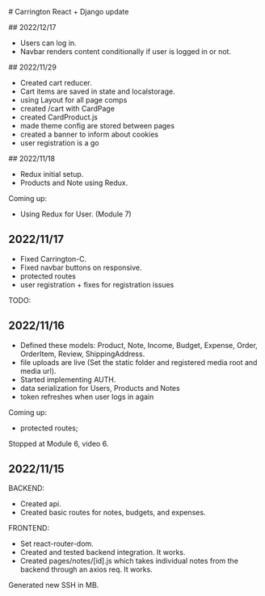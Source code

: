 # Carrington React + Django update

## 2022/12/17

- Users can log in.
- Navbar renders content conditionally if user is logged in or not.

## 2022/11/29

- Created cart reducer.
- Cart items are saved in state and localstorage.
- using Layout for all page comps
- created /cart with CardPage
- created CardProduct.js
- made theme config are stored between pages
- created a banner to inform about cookies
- user registration is a go

## 2022/11/18

- Redux initial setup.
- Products and Note using Redux.

Coming up:

- Using Redux for User. (Module 7)

## 2022/11/17

- Fixed Carrington-C.
- Fixed navbar buttons on responsive.
- protected routes
- user registration + fixes for registration issues

TODO:

## 2022/11/16

- Defined these models: Product, Note, Income, Budget, Expense, Order, OrderItem, Review, ShippingAddress.
- file uploads are live (Set the static folder and registered media root and media url).
- Started implementing AUTH.
- data serialization for Users, Products and Notes
- token refreshes when user logs in again

Coming up:

- protected routes;

Stopped at Module 6, video 6.

## 2022/11/15

BACKEND:

- Created api.
- Created basic routes for notes, budgets, and expenses.

FRONTEND:

- Set react-router-dom.
- Created and tested backend integration. It works.
- Created pages/notes/[id].js which takes individual notes from the backend through an axios req. It works.

Generated new SSH in MB.
